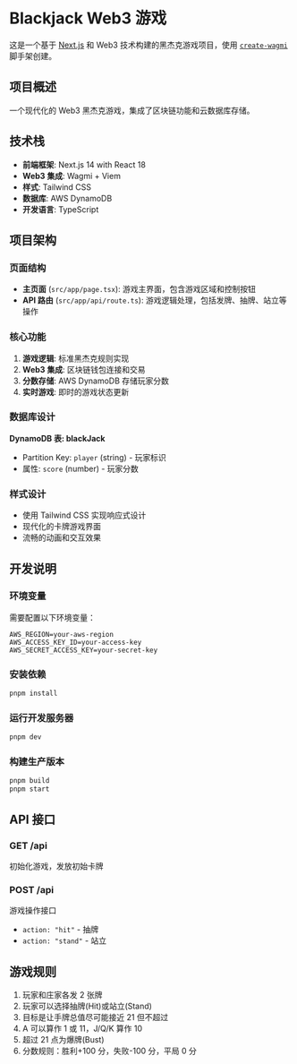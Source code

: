 # Blackjack Web3 游戏

这是一个基于 [Next.js](https://nextjs.org) 和 Web3 技术构建的黑杰克游戏项目，使用 [`create-wagmi`](https://github.com/wevm/wagmi/tree/main/packages/create-wagmi) 脚手架创建。

## 项目概述

一个现代化的 Web3 黑杰克游戏，集成了区块链功能和云数据库存储。

## 技术栈

- **前端框架**: Next.js 14 with React 18
- **Web3 集成**: Wagmi + Viem
- **样式**: Tailwind CSS
- **数据库**: AWS DynamoDB
- **开发语言**: TypeScript

## 项目架构

### 页面结构

- **主页面** (`src/app/page.tsx`): 游戏主界面，包含游戏区域和控制按钮
- **API 路由** (`src/app/api/route.ts`): 游戏逻辑处理，包括发牌、抽牌、站立等操作

### 核心功能

1. **游戏逻辑**: 标准黑杰克规则实现
2. **Web3 集成**: 区块链钱包连接和交易
3. **分数存储**: AWS DynamoDB 存储玩家分数
4. **实时游戏**: 即时的游戏状态更新

### 数据库设计

**DynamoDB 表: blackJack**

- Partition Key: `player` (string) - 玩家标识
- 属性: `score` (number) - 玩家分数

### 样式设计

- 使用 Tailwind CSS 实现响应式设计
- 现代化的卡牌游戏界面
- 流畅的动画和交互效果

## 开发说明

### 环境变量

需要配置以下环境变量：

```env
AWS_REGION=your-aws-region
AWS_ACCESS_KEY_ID=your-access-key
AWS_SECRET_ACCESS_KEY=your-secret-key
```

### 安装依赖

```bash
pnpm install
```

### 运行开发服务器

```bash
pnpm dev
```

### 构建生产版本

```bash
pnpm build
pnpm start
```

## API 接口

### GET /api

初始化游戏，发放初始卡牌

### POST /api

游戏操作接口

- `action: "hit"` - 抽牌
- `action: "stand"` - 站立

## 游戏规则

1. 玩家和庄家各发 2 张牌
2. 玩家可以选择抽牌(Hit)或站立(Stand)
3. 目标是让手牌总值尽可能接近 21 但不超过
4. A 可以算作 1 或 11，J/Q/K 算作 10
5. 超过 21 点为爆牌(Bust)
6. 分数规则：胜利+100 分，失败-100 分，平局 0 分
